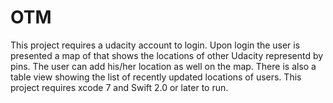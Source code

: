 # OTM

This project requires a udacity account to login. Upon login the user is presented a map of that shows the locations
of other Udacity representd by pins. The user can add his/her location as well on the map. There is also a table view
showing the list of recently updated locations of users. This project requires xcode 7 and Swift 2.0 or later to run.
